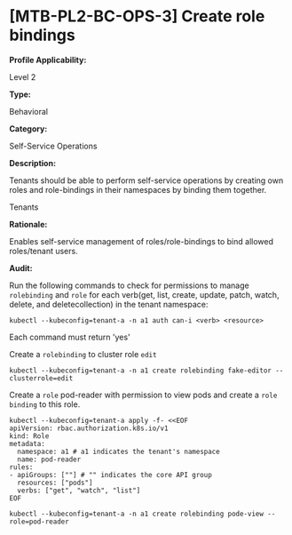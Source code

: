 # [MTB-PL2-BC-OPS-3] Create role bindings

**Profile Applicability:**

Level 2

**Type:**

Behavioral

**Category:**

Self-Service Operations

**Description:**

Tenants should be able to perform self-service operations by creating own roles and role-bindings in their namespaces by binding them together.

Tenants

**Rationale:**

Enables self-service management of roles/role-bindings to bind allowed roles/tenant users.

**Audit:**

Run the following commands to check for permissions to manage `rolebinding` and `role` for each verb(get, list, create, update, patch, watch, delete, and deletecollection) in the tenant namespace:

    kubectl --kubeconfig=tenant-a -n a1 auth can-i <verb> <resource>

Each command must return 'yes'

Create a `rolebinding` to cluster role `edit`

    kubectl --kubeconfig=tenant-a -n a1 create rolebinding fake-editor --clusterrole=edit

Create a `role` pod-reader with permission to view pods and create a `role binding` to this role.

    kubectl --kubeconfig=tenant-a apply -f- <<EOF
    apiVersion: rbac.authorization.k8s.io/v1
    kind: Role
    metadata:
      namespace: a1 # a1 indicates the tenant's namespace
      name: pod-reader
    rules:
    - apiGroups: [""] # "" indicates the core API group
      resources: ["pods"]
      verbs: ["get", "watch", "list"]
    EOF

    kubectl --kubeconfig=tenant-a -n a1 create rolebinding pode-view --role=pod-reader
